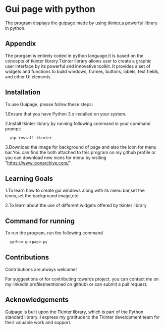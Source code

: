 
# Gui page with python

The program displays the guipage made by using tkinter,a powerful library in python.

## Appendix

The prorgam is entirely coded in python language.It is based on the concepts of tkinter library.Tkinter library allows user to create a graphic user interface by its powerful and innovative toolkit. It provides a set of widgets and functions to build windows, frames, buttons, labels, text fields, and other UI elements. 


## Installation

To use Guipage, please follow these steps:

1.Ensure that you have Python 3.x installed on your system.



2.Install tkinter library by running following command in your command prompt:

```bash
  pip install tkinter
```
3.Download the image for background of page and also the icon for menu bar.You can find the both attached to this program on my github profile or you can download new icons for menu by visiting
"https://www.iconarchive.com/".

## Learning Goals

1.To learn how to create gui windows along with  its menu bar,set  the icons,set the background image,etc.

2.To learn about the use of different widgets offered by tkinter library.




## Command for running

To run the program, run the following command

```bash
  python guipage.py
```


## Contributions

Contributions are always welcome!


For suggestions or for contributing towards project, you can contact me on my linkedln profile(mentioned on github) or can submit a pull request.

## Acknowledgements

Guipage is built upon the Tkinter library, which is part of the Python standard library. I express my gratitude to the Tkinter development team for their valuable work and support.
